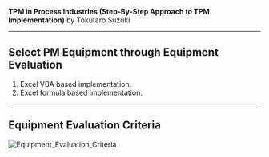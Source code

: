 **TPM in Process Industries (Step-By-Step Approach to TPM Implementation)**
by Tokutaro Suzuki

---

## Select PM Equipment through Equipment Evaluation

1. Excel VBA based implementation.
2. Excel formula based implementation.

---

## Equipment Evaluation Criteria

![Equipment_Evaluation_Criteria](https://raw.githubusercontent.com/coenraadhuman/TPM-EquipmentEvaluationCriteria/master/Other/EquipmentEvaluationCriteria.png)
